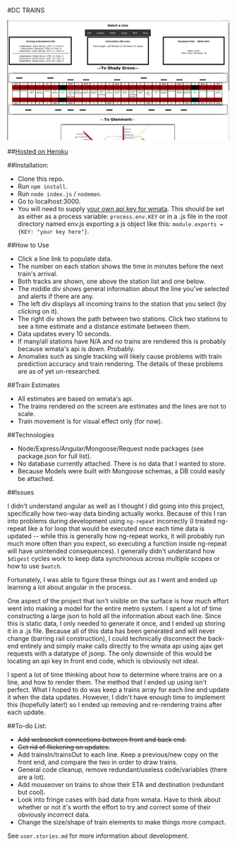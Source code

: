 #DC TRAINS

![Image of Trains](appdone.png)

##[Hosted on Heroku](https://dc-trains.herokuapp.com/)

##Installation:

*  Clone this repo.
*  Run `npm install`.
*  Run `node index.js` / `nodemon`.
*  Go to localhost:3000.
*  You will need to supply [your own api key for wmata](https://developer.wmata.com/).  This should be set as either as a process variable: `process.env.KEY` or in a .js file in the root directory named env.js exporting a js object like this:  `module.exports = {KEY: "your key here"}`.

##How to Use

*  Click a line link to populate data.
*  The number on each station shows the time in minutes before the next train's arrival.  
*  Both tracks are shown, one above the station list and one below.
*  The middle div shows general information about the line you've selected and alerts if there are any.
*  The left div displays all incoming trains to the station that you select (by clicking on it).
*  The right div shows the path between two stations.  Click two stations to see a time estimate and a distance estimate between them.
*  Data updates every 10 seconds.
*  If many/all stations have N/A and no trains are rendered this is probably because wmata's api is down.  Probably.
*  Anomalies such as single tracking will likely cause problems with train prediction accuracy and train rendering.  The details of these problems are as of yet un-researched.

##Train Estimates

*  All estimates are based on wmata's api.
*  The trains rendered on the screen are estimates and the lines are not to scale.  
*  Train movement is for visual effect only (for now).

##Technologies

*  Node/Express/Angular/Mongoose/Request node packages (see package.json for full list).
*  No database currently attached. There is no data that I wanted to store.
*  Because Models were built with Mongoose schemas, a DB could easily be attached.

##Issues

I didn't understand angular as well as I thought I did going into this project, specifically how two-way data binding actually works.  Because of this I ran into problems during development using `ng-repeat` incorrectly (I treated ng-repeat like a for loop that would be executed once each time data is updated -- while this is generally how ng-repeat works, it will probably run much more often than you expect, so executing a function inside ng-repeat will have unintended consequences). I generally didn't understand how `$digest` cycles work to keep data synchronous across multiple scopes or how to use `$watch`.

Fortunately, I was able to figure these things out as I went and ended up learning a lot about angular in the process.  

One aspect of the project that isn't visible on the surface is how much effort went into making a model for the entire metro system.  I spent a lot of time constructing a large json to hold all the information about each line.  Since this is static data, I only needed to generate it once, and I ended up storing it in a .js file.  Because all of this data has been generated and will never change (barring rail construction), I could technically disconnect the back-end entirely and simply make calls directly to the wmata api using ajax get requests with a datatype of jsonp.  The only downside of this would be locating an api key in front end code, which is obviously not ideal.

I spent a lot of time thinking about how to determine where trains are on a line, and how to render them.  The method that I ended up using isn't perfect.  What I hoped to do was keep a trains array for each line and update it when the data updates.  However, I didn't have enough time to implement this (hopefully later!) so I ended up removing and re-rendering trains after each update.


##To-do List:

*  ~~Add websocket connections between front and back end.~~
*  ~~Get rid of flickering on updates.~~
*  Add trainsIn/trainsOut to each line.  Keep a previous/new copy on the front end, and compare the two in order to draw trains.
*  General code cleanup, remove redundant/useless code/variables (there are a lot).
*  Add mouseover on trains to show their ETA and destination (redundant but cool).
*  Look into fringe cases with bad data from wmata.  Have to think about whether or not it's worth the effort to try and correct some of their obviously incorrect data.
*  Change the size/shape of train elements to make things more compact.


See `user.stories.md` for more information about development.
